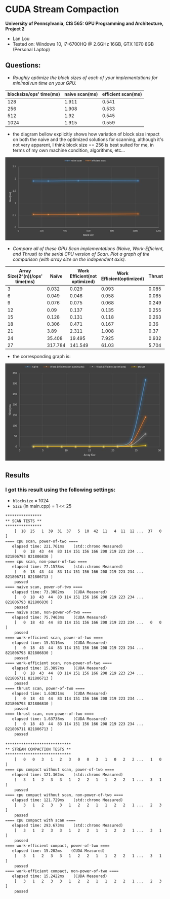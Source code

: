 CUDA Stream Compaction
======================

**University of Pennsylvania, CIS 565: GPU Programming and Architecture, Project 2**

* Lan Lou
* Tested on:  Windows 10, i7-6700HQ @ 2.6GHz 16GB, GTX 1070 8GB (Personal Laptop)


## Questions:
- *Roughly optimize the block sizes of each of your implementations for minimal run time on your GPU.*

blocksize/ops' time(ms)|	naive scan(ms)|	efficient scan(ms)
-----|-----|----
128 |	1.911 |	0.541
256 |	1.908 |	0.533
512 |	1.92 |	0.545
1024 |	1.915 |	0.559

- the diagram bellow explicitly shows how variation of block size impact on both the naive and the optimized solutions for scanning, although it's not very apparent, I think block size == 256 is best suited for me, in terms of my own machine condition, algorithms, etc...

![](https://github.com/LanLou123/Project2-Stream-Compaction/raw/master/blocksizechart.JPG)

- *Compare all of these GPU Scan implementations (Naive, Work-Efficient, and Thrust) to the serial CPU version of Scan. Plot a graph of the comparison (with array size on the independent axis).*

Array Size(2^(n))/ops' time(ms)|	Naïve |	Work Efficient(not optimized)|	Work Efficient(optimized) |	Thrust
----|----|----|----|----
3	| 0.032 |	0.029 |	0.093 |	0.085
6	| 0.049	| 0.046	|0.058|	0.065
9	| 0.076	| 0.075	| 0.068	|0.249
12	| 0.09	| 0.137	| 0.135|	0.255
15	| 0.128	| 0.131 |	0.118|	0.263
18	| 0.306	| 0.471 |	0.167	|0.36
21	| 3.89	| 2.311	| 1.008	|0.37
24	| 35.408	| 19.495	|7.925|	0.932
27	| 317.784	| 141.549	|61.03|	5.704

- the corresponding graph is:

![](https://github.com/LanLou123/Project2-Stream-Compaction/raw/master/arraysize.JPG)


## Results

### I got this result using the following settings:

- ```blocksize``` = 1024
- ```SIZE``` (in main.cpp) =  1 << 25

```
****************
** SCAN TESTS **
****************
    [  18  25   1  39  31  37   5  10  42  11   4  11  12 ...  37   0 ]
==== cpu scan, power-of-two ====
   elapsed time: 221.761ms    (std::chrono Measured)
    [   0  18  43  44  83 114 151 156 166 208 219 223 234 ... 821806793 821806830 ]
==== cpu scan, non-power-of-two ====
   elapsed time: 77.1578ms    (std::chrono Measured)
    [   0  18  43  44  83 114 151 156 166 208 219 223 234 ... 821806711 821806713 ]
    passed
==== naive scan, power-of-two ====
   elapsed time: 73.3082ms    (CUDA Measured)
    [   0  18  43  44  83 114 151 156 166 208 219 223 234 ... 821806793 821806830 ]
    passed
==== naive scan, non-power-of-two ====
   elapsed time: 75.7463ms    (CUDA Measured)
    [   0  18  43  44  83 114 151 156 166 208 219 223 234 ...   0   0 ]
    passed
==== work-efficient scan, power-of-two ====
   elapsed time: 15.5116ms    (CUDA Measured)
    [   0  18  43  44  83 114 151 156 166 208 219 223 234 ... 821806793 821806830 ]
    passed
==== work-efficient scan, non-power-of-two ====
   elapsed time: 15.3897ms    (CUDA Measured)
    [   0  18  43  44  83 114 151 156 166 208 219 223 234 ... 821806711 821806713 ]
    passed
==== thrust scan, power-of-two ====
   elapsed time: 1.63021ms    (CUDA Measured)
    [   0  18  43  44  83 114 151 156 166 208 219 223 234 ... 821806793 821806830 ]
    passed
==== thrust scan, non-power-of-two ====
   elapsed time: 1.63738ms    (CUDA Measured)
    [   0  18  43  44  83 114 151 156 166 208 219 223 234 ... 821806711 821806713 ]
    passed

*****************************
** STREAM COMPACTION TESTS **
*****************************
    [   0   0   3   1   2   3   0   0   3   1   0   2   2 ...   1   0 ]
==== cpu compact without scan, power-of-two ====
   elapsed time: 121.362ms    (std::chrono Measured)
    [   3   1   2   3   3   1   2   2   1   1   2   2   1 ...   3   1 ]
    passed
==== cpu compact without scan, non-power-of-two ====
   elapsed time: 121.729ms    (std::chrono Measured)
    [   3   1   2   3   3   1   2   2   1   1   2   2   1 ...   2   3 ]
    passed
==== cpu compact with scan ====
   elapsed time: 293.673ms    (std::chrono Measured)
    [   3   1   2   3   3   1   2   2   1   1   2   2   1 ...   3   1 ]
    passed
==== work-efficient compact, power-of-two ====
   elapsed time: 15.202ms    (CUDA Measured)
    [   3   1   2   3   3   1   2   2   1   1   2   2   1 ...   3   1 ]
    passed
==== work-efficient compact, non-power-of-two ====
   elapsed time: 15.2422ms    (CUDA Measured)
    [   3   1   2   3   3   1   2   2   1   1   2   2   1 ...   2   3 ]
    passed
```
